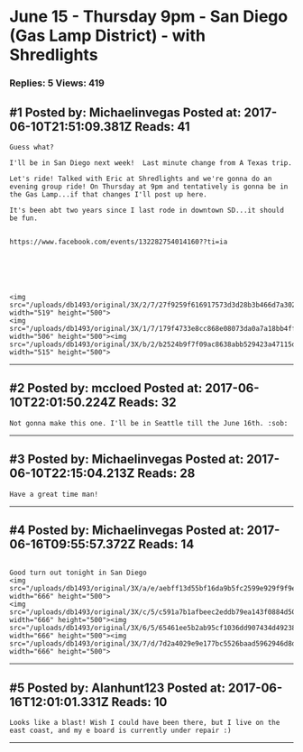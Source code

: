 # June 15 - Thursday 9pm - San Diego (Gas Lamp District) - with Shredlights

### Replies: 5 Views: 419

## \#1 Posted by: Michaelinvegas Posted at: 2017-06-10T21:51:09.381Z Reads: 41

```
Guess what? 

I'll be in San Diego next week!  Last minute change from A Texas trip.

Let's ride! Talked with Eric at Shredlights and we're gonna do an evening group ride! On Thursday at 9pm and tentatively is gonna be in the Gas Lamp...if that changes I'll post up here.

It's been abt two years since I last rode in downtown SD...it should be fun.


https://www.facebook.com/events/132282754014160??ti=ia






<img src="/uploads/db1493/original/3X/2/7/27f9259f616917573d3d28b3b466d7a302c90745.jpg" width="519" height="500">
<img src="/uploads/db1493/original/3X/1/7/179f4733e8cc868e08073da0a7a18bb4ff687647.jpg" width="506" height="500"><img src="/uploads/db1493/original/3X/b/2/b2524b9f7f09ac8638abb529423a47115d121bb5.jpg" width="515" height="500">
```

---
## \#2 Posted by: mccloed Posted at: 2017-06-10T22:01:50.224Z Reads: 32

```
Not gonna make this one. I'll be in Seattle till the June 16th. :sob:
```

---
## \#3 Posted by: Michaelinvegas Posted at: 2017-06-10T22:15:04.213Z Reads: 28

```
Have a great time man!
```

---
## \#4 Posted by: Michaelinvegas Posted at: 2017-06-16T09:55:57.372Z Reads: 14

```

Good turn out tonight in San Diego 
<img src="/uploads/db1493/original/3X/a/e/aebff13d55bf16da9b5fc2599e929f9f9ee0049c.JPG" width="666" height="500">
<img src="/uploads/db1493/original/3X/c/5/c591a7b1afbeec2eddb79ea143f0884d506a611f.JPG" width="666" height="500"><img src="/uploads/db1493/original/3X/6/5/65461ee5b2ab95cf1036dd907434d492384e31d5.JPG" width="666" height="500"><img src="/uploads/db1493/original/3X/7/d/7d2a4029e9e177bc5526baad5962946d8d5247e4.JPG" width="666" height="500">
```

---
## \#5 Posted by: Alanhunt123 Posted at: 2017-06-16T12:01:01.331Z Reads: 10

```
Looks like a blast! Wish I could have been there, but I live on the east coast, and my e board is currently under repair :)
```

---
